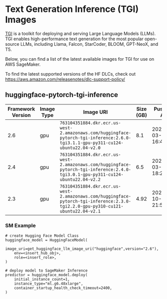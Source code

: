 # Text Generation Inference (TGI) Images

[TGI](https://huggingface.co/docs/text-generation-inference/en/index) is a toolkit for deploying and serving Large Language Models (LLMs). TGI enables high-performance text generation for the most popular open-source LLMs, including Llama, Falcon, StarCoder, BLOOM, GPT-NeoX, and T5.

Below, you can find a list of the latest available images for TGI for use on AWS SageMaker.

To find the latest supported versions of the HF DLCs, check out https://aws.amazon.com/releasenotes/dlc-support-policy/

<!-- START AUTOGEN TABLE -->
## huggingface-pytorch-tgi-inference

| Framework Version | Image Type | Image URI | Size (GB) | Pushed At | Details |
| --- | --- | --- | --- | --- | --- |
| 2.6 | gpu | `763104351884.dkr.ecr.us-west-2.amazonaws.com/huggingface-pytorch-tgi-inference:2.6.0-tgi3.1.1-gpu-py311-cu124-ubuntu22.04-v2.0` | 8.1 | 2025-03-17 16:47:39 | [Details](https://github.com/aws/deep-learning-containers/blob/master/available_images.md#huggingface-text-generation-inference-tgi-containers) |
| 2.4 | gpu | `763104351884.dkr.ecr.us-west-2.amazonaws.com/huggingface-pytorch-tgi-inference:2.4.0-tgi3.0.1-gpu-py311-cu124-ubuntu22.04-v2.2` | 6.5 | 2025-03-06 18:28:24 | [Details](https://github.com/aws/deep-learning-containers/blob/master/available_images.md#huggingface-text-generation-inference-tgi-containers) |
| 2.3 | gpu | `763104351884.dkr.ecr.us-west-2.amazonaws.com/huggingface-pytorch-tgi-inference:2.3.0-tgi2.2.0-gpu-py310-cu121-ubuntu22.04-v2.1` | 4.92 | 2024-10-04 21:59:12 | [Details](https://github.com/aws/deep-learning-containers/blob/master/available_images.md#huggingface-text-generation-inference-tgi-containers) |


### SM Example
```
# create Hugging Face Model Class
huggingface_model = HuggingFaceModel(
	image_uri=get_huggingface_llm_image_uri("huggingface",version="2.6"),
	env=<insert_hub_obj>,
	role=<insert_role>, 
)

# deploy model to SageMaker Inference
predictor = huggingface_model.deploy(
	initial_instance_count=1,
	instance_type="ml.g6.48xlarge",
	container_startup_health_check_timeout=2400,
)
```
                          
<!-- END AUTOGEN TABLE -->
